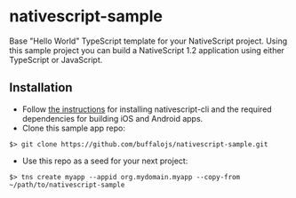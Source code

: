 # nativescript-sample
Base "Hello World" TypeScript template for your NativeScript project.  Using this sample project you can build a NativeScript 1.2 application using either TypeScript or JavaScript.

## Installation
* Follow [the instructions](https://github.com/NativeScript/nativescript-cli#installation) for installing nativescript-cli and the required dependencies for building iOS and Android apps.
* Clone this sample app repo:

```
$> git clone https://github.com/buffalojs/nativescript-sample.git
```

* Use this repo as a seed for your next project:
```
$> tns create myapp --appid org.mydomain.myapp --copy-from ~/path/to/nativescript-sample
```
